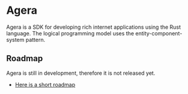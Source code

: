 # Agera

Agera is a SDK for developing rich internet applications using the Rust language. The logical programming model uses the entity-component-system pattern.

## Roadmap

Agera is still in development, therefore it is not released yet.

- [Here is a short roadmap](docs/roadmap.md)